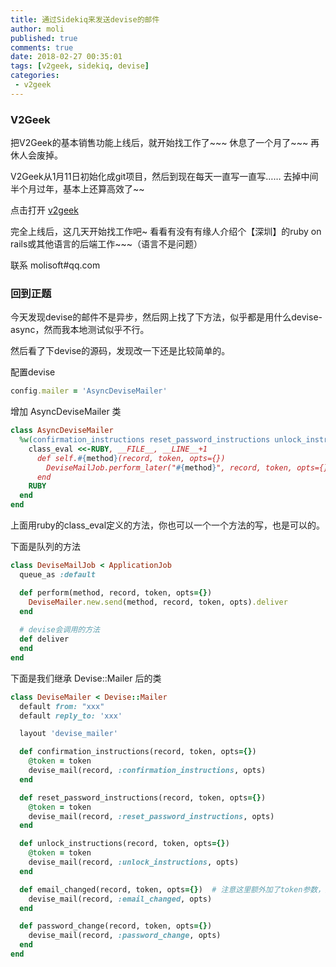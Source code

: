```yaml
---
title: 通过Sidekiq来发送devise的邮件
author: moli
published: true
comments: true
date: 2018-02-27 00:35:01
tags: [v2geek, sidekiq, devise]
categories:
 - v2geek
---
```


### V2Geek

把V2Geek的基本销售功能上线后，就开始找工作了~~~ 休息了一个月了~~~ 再休人会废掉。

V2Geek从1月11日初始化成git项目，然后到现在每天一直写一直写…… 去掉中间半个月过年，基本上还算高效了~~

点击打开 [v2geek](https://v2geek.com)

完全上线后，这几天开始找工作吧~  看看有没有有缘人介绍个【深圳】的ruby on rails或其他语言的后端工作~~~（语言不是问题）

联系 molisoft#qq.com

### 回到正题

今天发现devise的邮件不是异步，然后网上找了下方法，似乎都是用什么devise-async，然而我本地测试似乎不行。

然后看了下devise的源码，发现改一下还是比较简单的。

配置devise

```ruby
config.mailer = 'AsyncDeviseMailer'
```

增加 AsyncDeviseMailer 类 

```ruby
class AsyncDeviseMailer
  %w(confirmation_instructions reset_password_instructions unlock_instructions email_changed password_change).each do |method|
    class_eval <<-RUBY, __FILE__, __LINE__+1
      def self.#{method}(record, token, opts={})
        DeviseMailJob.perform_later("#{method}", record, token, opts={})
      end
    RUBY
  end
end
```

上面用ruby的class_eval定义的方法，你也可以一个一个方法的写，也是可以的。

下面是队列的方法

```ruby
class DeviseMailJob < ApplicationJob
  queue_as :default

  def perform(method, record, token, opts={})
    DeviseMailer.new.send(method, record, token, opts).deliver
  end
  
  # devise会调用的方法
  def deliver
  end
end
```

下面是我们继承 Devise::Mailer 后的类

```ruby
class DeviseMailer < Devise::Mailer
  default from: "xxx"
  default reply_to: 'xxx'

  layout 'devise_mailer'

  def confirmation_instructions(record, token, opts={})
    @token = token
    devise_mail(record, :confirmation_instructions, opts)
  end

  def reset_password_instructions(record, token, opts={})
    @token = token
    devise_mail(record, :reset_password_instructions, opts)
  end

  def unlock_instructions(record, token, opts={})
    @token = token
    devise_mail(record, :unlock_instructions, opts)
  end

  def email_changed(record, token, opts={})  # 注意这里额外加了token参数，为了上面的队列方法中参数对其
    devise_mail(record, :email_changed, opts)
  end

  def password_change(record, token, opts={})
    devise_mail(record, :password_change, opts)
  end
end

```